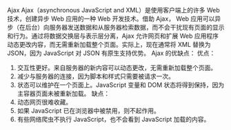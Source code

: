 Ajax
Ajax（asynchronous JavaScript and XML）是使用客户端上的许多 Web 技术，创建异步 Web 应用的一种 Web 开发技术。借助 Ajax，
Web 应用可以异步（在后台）向服务器发送数据和从服务器检索数据，而不会干扰现有页面的显示和行为。通过将数据交换层与表示层分离，Ajax
允许网页和扩展 Web 应用程序动态更改内容，而无需重新加载整个页面。实际上，现在通常将 XML 替换为 JSON，因为 JavaScript 对 JSON
有原生支持优势。
Ajax 的优缺点：
优点：

1.  交互性更好。来自服务器的新内容可以动态更改，无需重新加载整个页面。
2.  减少与服务器的连接，因为脚本和样式只需要被请求一次。
3.  状态可以维护在一个页面上。JavaScript 变量和 DOM 状态将得到保持，因为主容器页面未被重新加载。
    缺点：
4.  动态网页很难收藏。
5.  如果 JavaScript 已在浏览器中被禁用，则不起作用。
6.  有些网络爬虫不执行 JavaScript，也不会看到 JavaScript 加载的内容。
